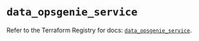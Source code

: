 # `data_opsgenie_service`

Refer to the Terraform Registry for docs: [`data_opsgenie_service`](https://registry.terraform.io/providers/opsgenie/opsgenie/0.6.37/docs/data-sources/service).
